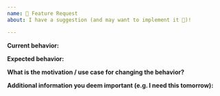 ```yaml
---
name: 🚀 Feature Request
about: I have a suggestion (and may want to implement it 🙂)!

---
```


**Current behavior:**

**Expected behavior:**

**What is the motivation / use case for changing the behavior?**

**Additional information you deem important (e.g. I need this tomorrow):**

